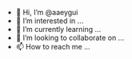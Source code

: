 - 👋 Hi, I’m @aaeygui
- 👀 I’m interested in ...
- 🌱 I’m currently learning ...
- 💞️ I’m looking to collaborate on ...
- 📫 How to reach me ...

<!---
aaeygui/aaeygui is a ✨ special ✨ repository because its `README.md` (this file) appears on your GitHub profile.
You can click the Preview link to take a look at your changes.
--->
